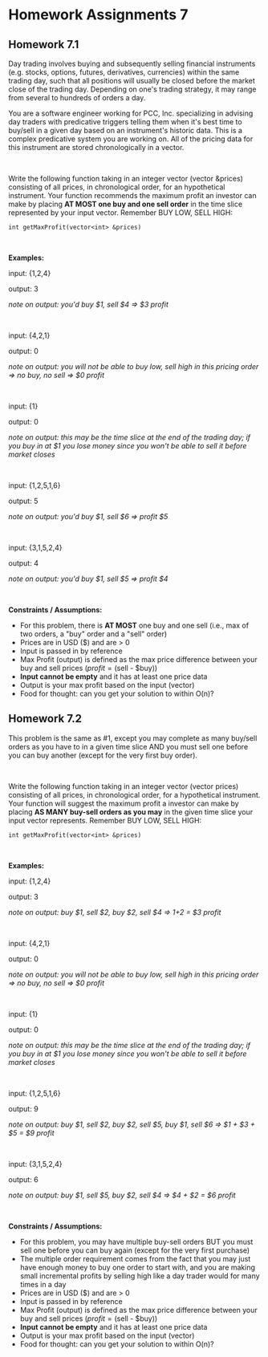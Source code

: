 # Homework Assignments 7

## Homework 7.1
Day trading involves buying and subsequently selling financial instruments (e.g. stocks, options, futures, derivatives, 
currencies) within the same trading day, such that all positions will usually be closed before the market close of the 
trading day. Depending on one's trading strategy, it may range from several to hundreds of orders a day.

You are a software engineer working for PCC, Inc. specializing in advising day traders with predicative triggers 
telling them when it's best time to buy/sell in a given day based on an instrument's historic data. This is a complex 
predicative system you are working on. All of the pricing data for this instrument are stored chronologically in a 
vector. 

<br />

Write the following function taking in an integer vector (vector<int> &prices) consisting of all prices, in 
chronological order, for an hypothetical instrument. Your function recommends the maximum profit an investor can 
make by placing **AT MOST one buy and one sell order** in the time slice represented by your input vector. Remember BUY 
LOW, SELL HIGH:

```
int getMaxProfit(vector<int> &prices)
```

<br />

**Examples:**

input: {1,2,4}

output: 3

_note on output: you'd buy $1, sell $4 => $3 profit_

<br />

input: {4,2,1}

output: 0

_note on output: you will not be able to buy low, sell high in this pricing order => no buy, no sell => $0 profit_

<br />

input: {1}

output: 0

_note on output: this may be the time slice at the end of the trading day; if you buy in at $1 you lose money since 
you won't be able to sell it before market closes_

<br />

input: {1,2,5,1,6}

output: 5

_note on output: you'd buy $1, sell $6 => profit $5_

<br />

input: {3,1,5,2,4}

output: 4

_note on output: you'd buy $1, sell $5 => profit $4_

<br />

**Constraints / Assumptions:**

* For this problem, there is **AT MOST** one buy and one sell (i.e., max of two orders, a "buy" order and a 
"sell" order)
* Prices are in USD ($) and are > 0
* Input is passed in by reference
* Max Profit (output) is defined as the max price difference between your buy and sell prices ($profit = ($sell - $buy))
* __Input cannot be empty__ and it has at least one price data
* Output is your max profit based on the input (vector<int>)
* Food for thought: can you get your solution to within O(n)?

## Homework 7.2
This problem is the same as #1, except you may complete as many buy/sell orders as you have to in a given time 
slice AND you must sell one before you can buy another (except for the very first buy order).

<br />

Write the following function taking in an integer vector (vector<int> prices) consisting of all prices, in 
chronological order, for a hypothetical instrument. Your function will suggest the maximum profit a investor can make 
by placing **AS MANY buy-sell orders as you may** in the given time slice your input vector represents. Remember BUY 
LOW, SELL HIGH:

```
int getMaxProfit(vector<int> &prices)
```

<br />

**Examples:**

input: {1,2,4}

output: 3

_note on output: buy $1, sell $2, buy $2, sell $4 => $1+$2 = $3 profit_

<br />

input: {4,2,1}

output: 0

_note on output: you will not be able to buy low, sell high in this pricing order => no buy, no sell => $0 profit_

<br />

input: {1}

output: 0

_note on output: this may be the time slice at the end of the trading day; if you buy in at $1 you lose money since 
you won't be able to sell it before market closes_

<br />

input: {1,2,5,1,6}

output: 9

_note on output: buy $1, sell $2, buy $2, sell $5, buy $1, sell $6 => $1 + $3 + $5 = $9 profit_

<br />

input: {3,1,5,2,4}

output: 6

_note on output: buy $1, sell $5, buy $2, sell $4 => $4 + $2 = $6 profit_

<br />

**Constraints / Assumptions:**

* For this problem, you may have multiple buy-sell orders BUT you must sell one before you can buy again (except for 
the very first purchase)
* The multiple order requirement comes from the fact that you may just have enough money to buy one order to start 
with, and you are making small incremental profits by selling high like a day trader would for many times in a day
* Prices are in USD ($) and are > 0
* Input is passed in by reference
* Max Profit (output) is defined as the max price difference between your buy and sell prices ($profit = ($sell - $buy))
* __Input cannot be empty__ and it has at least one price data
* Output is your max profit based on the input (vector<int>)
* Food for thought: can you get your solution to within O(n)?